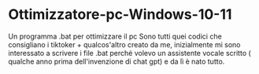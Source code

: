 # Ottimizzatore-pc-Windows-10-11
Un programma .bat per ottimizzare il pc
Sono tutti quei codici che consigliano i tiktoker + qualcos'altro creato da me, inizialmente mi sono interessato a scrivere i file .bat perché volevo un assistente vocale scritto ( qualche anno prima dell'invenzione di chat gpt) e da lì è nato tutto.
